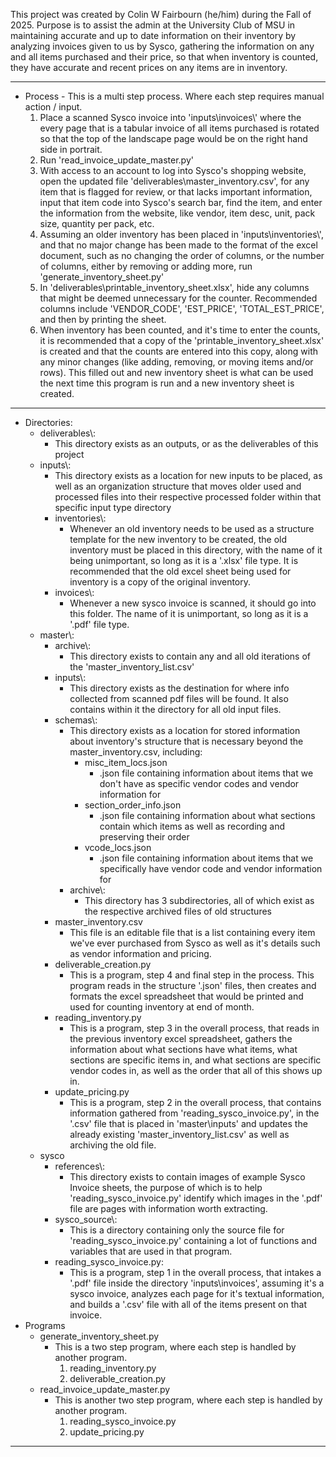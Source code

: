 


This project was created by Colin W Fairbourn (he/him) during the Fall of 2025. Purpose is to assist the admin at the University Club of MSU in maintaining accurate and up to date information on their inventory by analyzing invoices given to us by Sysco, gathering the information on any and all items purchased and their price, so that when inventory is counted, they have accurate and recent prices on any items are in inventory.


___


- Process - This is a multi step process. Where each step requires manual action / input.
  1. Place a scanned Sysco invoice into 'inputs\\invoices\\' where the every page that is a tabular invoice of all items purchased is rotated so that the top of the landscape page would be on the right hand side in portrait.
  2. Run 'read_invoice_update_master.py'
  3. With access to an account to log into Sysco's shopping website, open the updated file 'deliverables\\master_inventory.csv', for any item that is flagged for review, or that lacks important information, input that item code into Sysco's search bar, find the item, and enter the information from the website, like vendor, item desc, unit, pack size, quantity per pack, etc.
  4. Assuming an older inventory has been placed in 'inputs\\inventories\\', and that no major change has been made to the format of the excel document, such as no changing the order of columns, or the number of columns, either by removing or adding more, run 'generate_inventory_sheet.py'
  5. In 'deliverables\\printable_inventory_sheet.xlsx', hide any columns that might be deemed unnecessary for the counter. Recommended columns include 'VENDOR_CODE', 'EST_PRICE', 'TOTAL_EST_PRICE', and then by printing the sheet.
  6. When inventory has been counted, and it's time to enter the counts, it is recommended that a copy of the 'printable_inventory_sheet.xlsx' is created and that the counts are entered into this copy, along with any minor changes (like adding, removing, or moving items and/or rows). This filled out and new inventory sheet is what can be used the next time this program is run and a new inventory sheet is created.

___

- Directories:
  - deliverables\\:
    - This directory exists as an outputs, or as the deliverables of this project
  - inputs\\:
    - This directory exists as a location for new inputs to be placed, as well as an organization structure that moves older used and processed files into their respective processed folder within that specific input type directory
    - inventories\\:
      - Whenever an old inventory needs to be used as a structure template for the new inventory to be created, the old inventory must be placed in this directory, with the name of it being unimportant, so long as it is a '.xlsx' file type. It is recommended that the old excel sheet being used for inventory is a copy of the original inventory. 
    - invoices\\:
      - Whenever a new sysco invoice is scanned, it should go into this folder. The name of it is unimportant, so long as it is a '.pdf' file type.
  - master\\:
    - archive\\:
      - This directory exists to contain any and all old iterations of the 'master_inventory_list.csv'
    - inputs\\:
      - This directory exists as the destination for where info collected from scanned pdf files will be found. It also contains within it the directory for all old input files.
    - schemas\\:
      - This directory exists as a location for stored information about inventory's structure that is necessary beyond the master_inventory.csv, including:
        - misc_item_locs.json
          - .json file containing information about items that we don't have as specific vendor codes and vendor information for
        - section_order_info.json
          - .json file containing information about what sections contain which items as well as recording and preserving their order
        - vcode_locs.json
          - .json file containing information about items that we specifically have vendor code and vendor information for
      - archive\\:
        - This directory has 3 subdirectories, all of which exist as the respective archived files of old structures
    - master_inventory.csv
      - This file is an editable file that is a list containing every item we've ever purchased from Sysco as well as it's details such as vendor information and pricing. 
    - deliverable_creation.py
      - This is a program, step 4 and final step in the process. This program reads in the structure '.json' files, then creates and formats the excel spreadsheet that would be printed and used for counting inventory at end of month.
    - reading_inventory.py
      - This is a program, step 3 in the overall process, that reads in the previous inventory excel spreadsheet, gathers the information about what sections have what items, what sections are specific items in, and what sections are specific vendor codes in, as well as the order that all of this shows up in.
    - update_pricing.py
      - This is a program, step 2 in the overall process, that contains information gathered from 'reading_sysco_invoice.py', in the '.csv' file that is placed in 'master\\inputs' and updates the already existing 'master_inventory_list.csv' as well as archiving the old file.
  - sysco
    - references\\:
      - This directory exists to contain images of example Sysco Invoice sheets, the purpose of which is to help 'reading_sysco_invoice.py' identify which images in the '.pdf' file are pages with information worth extracting. 
    - sysco_source\\:
      - This is a directory containing only the source file for 'reading_sysco_invoice.py' containing a lot of functions and variables that are used in that program.
    - reading_sysco_invoice.py:
      - This is a program, step 1 in the overall process, that intakes a '.pdf' file inside the directory 'inputs\\invoices', assuming it's a sysco invoice, analyzes each page for it's textual information, and builds a '.csv' file with all of the items present on that invoice. 
- Programs
  - generate_inventory_sheet.py
    - This is a two step program, where each step is handled by another program.
      1. reading_inventory.py
      2. deliverable_creation.py
  - read_invoice_update_master.py
    - This is another two step program, where each step is handled by another program.
      1. reading_sysco_invoice.py
      2. update_pricing.py


___


